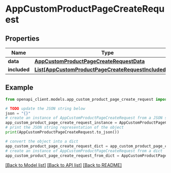 # AppCustomProductPageCreateRequest


## Properties

Name | Type | Description | Notes
------------ | ------------- | ------------- | -------------
**data** | [**AppCustomProductPageCreateRequestData**](AppCustomProductPageCreateRequestData.md) |  | 
**included** | [**List[AppCustomProductPageCreateRequestIncludedInner]**](AppCustomProductPageCreateRequestIncludedInner.md) |  | [optional] 

## Example

```python
from openapi_client.models.app_custom_product_page_create_request import AppCustomProductPageCreateRequest

# TODO update the JSON string below
json = "{}"
# create an instance of AppCustomProductPageCreateRequest from a JSON string
app_custom_product_page_create_request_instance = AppCustomProductPageCreateRequest.from_json(json)
# print the JSON string representation of the object
print(AppCustomProductPageCreateRequest.to_json())

# convert the object into a dict
app_custom_product_page_create_request_dict = app_custom_product_page_create_request_instance.to_dict()
# create an instance of AppCustomProductPageCreateRequest from a dict
app_custom_product_page_create_request_from_dict = AppCustomProductPageCreateRequest.from_dict(app_custom_product_page_create_request_dict)
```
[[Back to Model list]](../README.md#documentation-for-models) [[Back to API list]](../README.md#documentation-for-api-endpoints) [[Back to README]](../README.md)


